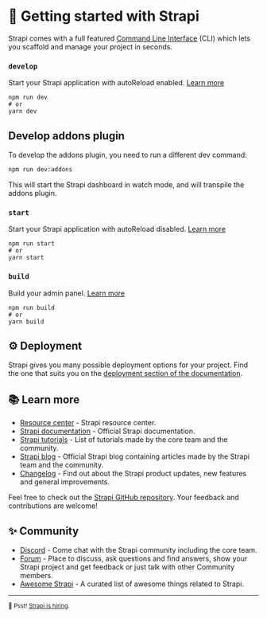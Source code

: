 # 🚀 Getting started with Strapi

Strapi comes with a full featured [Command Line Interface](https://docs.strapi.io/developer-docs/latest/developer-resources/cli/CLI.html) (CLI) which lets you scaffold and manage your project in seconds.

### `develop`

Start your Strapi application with autoReload enabled. [Learn more](https://docs.strapi.io/developer-docs/latest/developer-resources/cli/CLI.html#strapi-develop)

```
npm run dev
# or
yarn dev
```

## Develop addons plugin

To develop the addons plugin, you need to run a different dev command:

```sh
npm run dev:addons
```

This will start the Strapi dashboard in watch mode, and will transpile the addons plugin.

### `start`

Start your Strapi application with autoReload disabled. [Learn more](https://docs.strapi.io/developer-docs/latest/developer-resources/cli/CLI.html#strapi-start)

```
npm run start
# or
yarn start
```

### `build`

Build your admin panel. [Learn more](https://docs.strapi.io/developer-docs/latest/developer-resources/cli/CLI.html#strapi-build)

```
npm run build
# or
yarn build
```

## ⚙️ Deployment

Strapi gives you many possible deployment options for your project. Find the one that suits you on the [deployment section of the documentation](https://docs.strapi.io/developer-docs/latest/setup-deployment-guides/deployment.html).

## 📚 Learn more

-  [Resource center](https://strapi.io/resource-center) - Strapi resource center.
-  [Strapi documentation](https://docs.strapi.io) - Official Strapi documentation.
-  [Strapi tutorials](https://strapi.io/tutorials) - List of tutorials made by the core team and the community.
-  [Strapi blog](https://docs.strapi.io) - Official Strapi blog containing articles made by the Strapi team and the community.
-  [Changelog](https://strapi.io/changelog) - Find out about the Strapi product updates, new features and general improvements.

Feel free to check out the [Strapi GitHub repository](https://github.com/strapi/strapi). Your feedback and contributions are welcome!

## ✨ Community

-  [Discord](https://discord.strapi.io) - Come chat with the Strapi community including the core team.
-  [Forum](https://forum.strapi.io/) - Place to discuss, ask questions and find answers, show your Strapi project and get feedback or just talk with other Community members.
-  [Awesome Strapi](https://github.com/strapi/awesome-strapi) - A curated list of awesome things related to Strapi.

---

<sub>🤫 Psst! [Strapi is hiring](https://strapi.io/careers).</sub>
